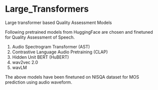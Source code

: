 # Large_Transformers
Large transformer based Quality Assessment Models

Following pretrained models from HuggingFace are chosen and finetuned for Quality Assessment of Speech. 
1) Audio Spectrogram Transformer (AST)
2) Contrastive Language Audio Pretraining (CLAP)
3) Hidden Unit BERT (HuBERT)
4) wav2vec 2.0
5) wavLM

The above models have been finetuned on NISQA dataset for MOS prediction using audio waveform. 
